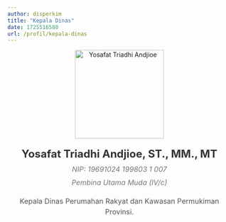```yaml
---
author: disperkim
title: "Kepala Dinas"
date: 1725516580
url: /profil/kepala-dinas
---
```


<p></p>

<div style="text-align: center;"><!-- Foto Pimpinan (Persegi Empat) --> <img id="pimpinanImage" src="/images/dVO0Lmok6NuSy8KdyX6h.jpeg" alt="Yosafat Triadhi Andjioe" style="width: 200px; height: auto; display: block; margin: 0 auto; cursor: pointer;" onclick="openLightbox()" /> <!-- Nama dan Jabatan -->
<h2 style="color: #333; font-size: 24px; margin: 20px 0 10px; font-weight: bold;">Yosafat Triadhi Andjioe, ST., MM., MT</h2>
<h6 style="color: #777; font-size: 16px; margin: 0 0 10px; font-weight: 400;">NIP: 19691024 199803 1 007</h6>
<h6 style="color: #777; font-size: 16px; margin: 0 0 20px; font-weight: 400;">Pembina Utama Muda (IV/c)</h6>
<!-- Keterangan Jabatan -->
<p style="color: #555; font-size: 16px; line-height: 1.5; margin: 0 0 10px;">Kepala Dinas Perumahan Rakyat dan Kawasan Permukiman Provinsi.</p>
</div>

<!-- Lightbox Structure -->

<div id="lightbox" style="display: none; position: fixed; top: 0; left: 0; width: 100%; height: 100%; background-color: rgba(0, 0, 0, 0.8); z-index: 1000; text-align: center;"><span style="position: absolute; top: 20px; right: 40px; font-size: 40px; color: white; cursor: pointer;" onclick="closeLightbox()">&times;</span> <img id="lightboxImage" src="/images/dVO0Lmok6NuSy8KdyX6h.jpeg" style="max-width: 80%; max-height: 80%; position: absolute; top: 50%; left: 50%; transform: translate(-50%, -50%);" /></div>

<script>
    function openLightbox() {
        document.getElementById('lightbox').style.display = 'block';
    }

    function closeLightbox() {
        document.getElementById('lightbox').style.display = 'none';
    }
</script>

